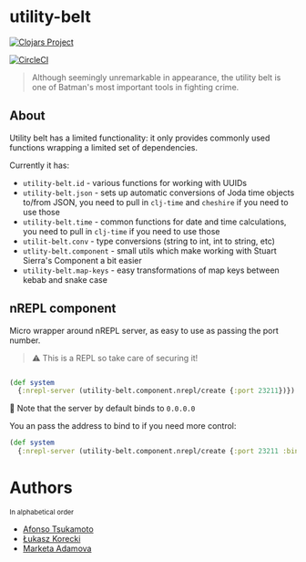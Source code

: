 # utility-belt

[![Clojars Project](https://img.shields.io/clojars/v/nomnom/utility-belt.svg)](https://clojars.org/nomnom/utility-belt)

[![CircleCI](https://circleci.com/gh/nomnom-insights/nomnom.utility-belt.svg?style=svg)](https://circleci.com/gh/nomnom-insights/nomnom.utility-belt)

> Although seemingly unremarkable in appearance, the utility belt is one of Batman's most important tools in fighting crime.


## About

Utility belt has a limited functionality: it only provides commonly used functions wrapping
a limited set of dependencies.

Currently it has:

- `utility-belt.id` - various functions for working with UUIDs
- `utility-belt.json` - sets up automatic conversions of Joda time objects to/from JSON, you need to pull in `clj-time` and `cheshire` if you need to use those
- `utility-belt.time` - common functions for date and time calculations, you need to pull in `clj-time` if you need to use those
- `utilit-belt.conv` - type conversions (string to int, int to string, etc)
- `utlity-belt.component` - small utils which make working with Stuart Sierra's Component a bit easier
- `utility-belt.map-keys` - easy transformations of map keys between kebab and snake case

## nREPL component

Micro wrapper around nREPL server, as easy to use as passing the port number.

> :warning: This is a REPL so take care of securing it!

```clojure

(def system
  {:nrepl-server (utility-belt.component.nrepl/create {:port 23211})})

```

:raising_hand: Note that the server by default binds to `0.0.0.0`

You an pass the address to bind to if you need more control:


```clojure
(def system
  {:nrepl-server (utility-belt.component.nrepl/create {:port 23211 :bind-to "127.0.0.1"})})
```

# Authors

<sup>In alphabetical order</sup>

- [Afonso Tsukamoto](https://github.com/AfonsoTsukamoto)
- [Łukasz Korecki](https://github.com/lukaszkorecki)
- [Marketa Adamova](https://github.com/MarketaAdamova)
